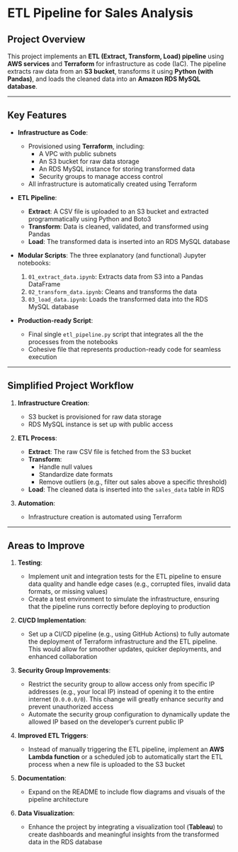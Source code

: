 # **ETL Pipeline for Sales Analysis**

## **Project Overview**
This project implements an **ETL (Extract, Transform, Load) pipeline** using **AWS services** and **Terraform** for infrastructure as code (IaC). The pipeline extracts raw data from an **S3 bucket**, transforms it using **Python (with Pandas)**, and loads the cleaned data into an **Amazon RDS MySQL database**.

---

## **Key Features**
- **Infrastructure as Code**:
  - Provisioned using **Terraform**, including:
    - A VPC with public subnets
    - An S3 bucket for raw data storage
    - An RDS MySQL instance for storing transformed data
    - Security groups to manage access control
  - All infrastructure is automatically created using Terraform

- **ETL Pipeline**:
  - **Extract**: A CSV file is uploaded to an S3 bucket and extracted programmatically using Python and Boto3
  - **Transform**: Data is cleaned, validated, and transformed using Pandas
  - **Load**: The transformed data is inserted into an RDS MySQL database

- **Modular Scripts**: The three explanatory (and functional) Jupyter notebooks:
  1. `01_extract_data.ipynb`: Extracts data from S3 into a Pandas DataFrame
  2. `02_transform_data.ipynb`: Cleans and transforms the data
  3. `03_load_data.ipynb`: Loads the transformed data into the RDS MySQL database
- **Production-ready Script**:
  - Final single `etl_pipeline.py` script that integrates all the the processes from the notebooks
  - Cohesive file that represents production-ready code for seamless execution
---

## **Simplified Project Workflow**

1. **Infrastructure Creation**:
   - S3 bucket is provisioned for raw data storage
   - RDS MySQL instance is set up with public access
2. **ETL Process**:
   - **Extract**: The raw CSV file is fetched from the S3 bucket
   - **Transform**:
     - Handle null values
     - Standardize date formats
     - Remove outliers (e.g., filter out sales above a specific threshold)
   - **Load**: The cleaned data is inserted into the `sales_data` table in RDS

3. **Automation**:
   - Infrastructure creation is automated using Terraform

---

## **Areas to Improve**

1. **Testing**:
   - Implement unit and integration tests for the ETL pipeline to ensure data quality and handle edge cases (e.g., corrupted files, invalid data formats, or missing values)
   - Create a test environment to simulate the infrastructure, ensuring that the pipeline runs correctly before deploying to production

2. **CI/CD Implementation**:
   - Set up a CI/CD pipeline (e.g., using GitHub Actions) to fully automate the deployment of Terraform infrastructure and the ETL pipeline. This would allow for smoother updates, quicker deployments, and enhanced collaboration

3. **Security Group Improvements**:
   - Restrict the security group to allow access only from specific IP addresses (e.g., your local IP) instead of opening it to the entire internet (`0.0.0.0/0`). This change will greatly enhance security and prevent unauthorized access
   - Automate the security group configuration to dynamically update the allowed IP based on the developer’s current public IP

4. **Improved ETL Triggers**:
   - Instead of manually triggering the ETL pipeline, implement an **AWS Lambda function** or a scheduled job to automatically start the ETL process when a new file is uploaded to the S3 bucket

5. **Documentation**:
   - Expand on the README to include flow diagrams and visuals of the pipeline architecture

6. **Data Visualization**:
    - Enhance the project by integrating a visualization tool (**Tableau**) to create dashboards and meaningful insights from the transformed data in the RDS database

